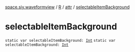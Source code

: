 [space.siy.waveformview](../../index.md) / [R](../index.md) / [attr](index.md) / [selectableItemBackground](./selectable-item-background.md)

# selectableItemBackground

`static var selectableItemBackground: `[`Int`](https://kotlinlang.org/api/latest/jvm/stdlib/kotlin/-int/index.html)
`static var selectableItemBackground: `[`Int`](https://kotlinlang.org/api/latest/jvm/stdlib/kotlin/-int/index.html)